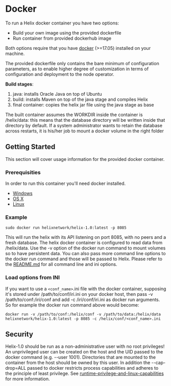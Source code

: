 # Docker

To run a Helix docker container you have two options:

- Build your own image using the provided dockerfile 
- Run container from provided dockerhub image
    
Both options require that you have [docker](https://www.docker.com/get-started) (>=17.05) installed on your machine.

The provided dockerfile only contains the bare minimum of configuration parameters, as to enable higher degree of customization in terms of configuration and deployment to the node operator. 

**Build stages**: 
1. java: installs Oracle Java on top of Ubuntu
2. build: installs Maven on top of the java stage and compiles Helix
3. final container: copies the helix jar file using the java stage as base

The built container assumes the WORKDIR inside the container is /helix/data: this means that the database directory will be written inside that directory by default. If a system administrator wants to retain the database across restarts, it is his/her job to mount a docker volume in the right folder

## Getting Started

This section will cover usage information for the provided docker container.

### Prerequisities

In order to run this container you'll need docker installed.

- [Windows](https://docs.docker.com/windows/started)
- [OS X](https://docs.docker.com/mac/started/)
- [Linux](https://docs.docker.com/linux/started/)

### Example

```shell
sudo docker run helixnetwork/helix-1.0:latest -p 8085 
```
This will run the helix with its API listening on port 8085, with no peers and a fresh database. 
The helix docker container is configured to read data from /helix/data. Use the -v option of the docker run command to mount volumes so to have persistent data. 
You can also pass more command line options to the docker run command and those will be passed to Helix. Please refer to the [README.md]() for all command line and ini options.


### Load options from INI

If you want to use a `<conf_name>`.ini file with the docker container, supposing it's stored under /path/to/conf/iri.ini on your docker host, then pass -v /path/to/conf:/iri/conf and add -c /iri/conf/iri.ini as docker run arguments. So for example the docker run command above would become:

```shell
docker run -v /path/to/conf:/helix/conf -v /path/to/data:/helix/data helixnetwork/helix-1.0:latest -p 8085 -c /helix/conf/<conf_name>.ini
```

## Security

Helix-1.0 should be run as a non-administrative user with no root privileges! An unprivileged user can be created on the host and the UID passed to the docker command (e.g. --user 1001). Directories that are mounted to the container from the host should be owned by this user. In addition the --cap-drop=ALL passed to docker restricts process capabilities and adheres to the principle of least privilege. See [runtime-privilege-and-linux-capabilities](https://docs.docker.com/engine/reference/run/#runtime-privilege-and-linux-capabilities) for more information.





